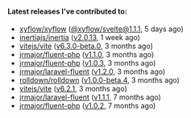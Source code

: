 ####  Latest releases I've contributed to:

- [xyflow/xyflow](https://github.com/xyflow/xyflow) ([@xyflow/svelte@1.1.1](https://github.com/xyflow/xyflow/releases/tag/@xyflow/svelte@1.1.1), 5 days ago)
- [inertiajs/inertia](https://github.com/inertiajs/inertia) ([v2.0.13](https://github.com/inertiajs/inertia/releases/tag/v2.0.13), 1 week ago)
- [vitejs/vite](https://github.com/vitejs/vite) ([v6.3.0-beta.0](https://github.com/vitejs/vite/releases/tag/v6.3.0-beta.0), 3 months ago)
- [jrmajor/fluent-php](https://github.com/jrmajor/fluent-php) ([v1.1.0](https://github.com/jrmajor/fluent-php/releases/tag/v1.1.0), 3 months ago)
- [jrmajor/fluent-php](https://github.com/jrmajor/fluent-php) ([v1.0.3](https://github.com/jrmajor/fluent-php/releases/tag/v1.0.3), 3 months ago)
- [jrmajor/laravel-fluent](https://github.com/jrmajor/laravel-fluent) ([v1.2.0](https://github.com/jrmajor/laravel-fluent/releases/tag/v1.2.0), 3 months ago)
- [rolldown/rolldown](https://github.com/rolldown/rolldown) ([v1.0.0-beta.4](https://github.com/rolldown/rolldown/releases/tag/v1.0.0-beta.4), 3 months ago)
- [vitejs/vite](https://github.com/vitejs/vite) ([v6.2.1](https://github.com/vitejs/vite/releases/tag/v6.2.1), 3 months ago)
- [jrmajor/laravel-fluent](https://github.com/jrmajor/laravel-fluent) ([v1.1.1](https://github.com/jrmajor/laravel-fluent/releases/tag/v1.1.1), 7 months ago)
- [jrmajor/fluent-php](https://github.com/jrmajor/fluent-php) ([v1.0.2](https://github.com/jrmajor/fluent-php/releases/tag/v1.0.2), 7 months ago)

